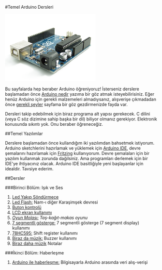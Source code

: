 #Temel Arduino Dersleri

![image](https://github.com/wizofwor/arduino/blob/master/arduino-uno.png?raw=true)

Bu sayfalarda hep beraber Arduino öğreniyoruz! İsterseniz derslere başlamadan önce [Arduino nedir][1] yazıma bir göz atmak isteyebilirisiniz. Eğer henüz Arduino için gerekli malzemeleri almadıysanız, alışverişe çıkmadadan önce [gerekli şeyler][2] sayfama bir göz gezdirmenizde fayda var.

Dersleri takip edebilmek için biraz programa alt yapısı gerekecek. C dilini (veya C söz dizimine sahip başka bir dil) biliyor olmanız gerekiyor. Elektronik konusunda sıkıntı yok. Onu beraber öğreneceğiz.

[1]: http://https://github.com/wizofwor/arduino/tree/master/arduino-nedir.md "Arduino nedir?"
[2]: https://github.com/wizofwor/arduino/blob/master/gerekli-seyler.md "Gerekli şeyler"

##Temel Yazılımlar

Derslere başlamadan önce kullandığım iki yazılımdan bahsetmek istiyorum. Arduino sketchlerini hazırlamak ve yüklemek için [Arduino IDE][2], devre şemalarını hazırlamak için [Fritzing][2] kullanıyorum. Devre şemalaları için bir yazılım kullanmak zorunda dağilsiniz. Ama programları derlemek için bir IDE'ye ihtiyacınız olacak. Arduino IDE basitliğiyle yeni başlayanlar için idealdir. Tavsiye ederim.

[1]: http://www.arduino.cc/en/main/Software
[2]: http://fritzing.org/home/

##Dersler

###Birinci Bölüm: Işık ve Ses

1. [Led Yakıp Söndürmece][1]
2. [Led Flash:][2] Nam-ı diğer Karaşimşek devresi
3. [Buton kontrolü][3]
5. [LCD ekran kullanımı][5]
6. *[Oyun Molası:][6] Taş-kağıt-makas oyunu*
7. [7 segmentli gösterge:][10] 7 segmentli gösterge (7 segment display) kullanımı
8. [78HC595:][7] Shift register kullanımı
9. [Biraz da müzik:][8] Buzzer kullanımı
10. [Biraz daha müzik][9] Notalar

[1]:https://github.com/wizofwor/arduino/tree/master/101-led-yakip-sondurmece
[2]:https://github.com/wizofwor/arduino/tree/master/102-led-flash
[3]:https://github.com/wizofwor/arduino/tree/master/103-button
[5]:https://github.com/wizofwor/arduino/tree/master/105-LCD-ekran-kullanimi
[6]:https://github.com/wizofwor/arduino/tree/master/106-Tas-Kagit-Makas
[7]:https://github.com/wizofwor/arduino/tree/master/110-74HC595
[8]:https://github.com/wizofwor/arduino/tree/master/107-biraz-da-muzik
[9]:https://github.com/wizofwor/arduino/tree/master/108-biraz-daha-muzik
[10]:https://github.com/wizofwor/arduino/tree/master/109-7-segmentli-gosterge
###İkinci Bölüm: Haberleşme

1. [Arduino ile haberleşme:][1] Bilgisayarla Arduino arasında veri alış-verişi

[1]:https://github.com/wizofwor/arduino/tree/master/301-haberlesme